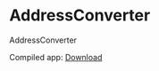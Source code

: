 # AddressConverter
AddressConverter

Compiled app:
<a href='https://copy.com/xpMh43xpIyLjeMOJ/TxtToExcelConverter.zip'>Download</a>
